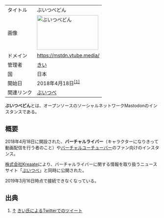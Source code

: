 <div>

|            |                                                                                                                                                                                                                                                                                                                                                                                                                                                                                                                                                                                                                                                                                              |
|------------|----------------------------------------------------------------------------------------------------------------------------------------------------------------------------------------------------------------------------------------------------------------------------------------------------------------------------------------------------------------------------------------------------------------------------------------------------------------------------------------------------------------------------------------------------------------------------------------------------------------------------------------------------------------------------------------------|
| タイトル   | ぶいつべどん                                                                                                                                                                                                                                                                                                                                                                                                                                                                                                                                                                                                                                                                                 |
| 画像       | [<img src="/images/thumb/c/c7/%E3%81%B6%E3%81%84%E3%81%A4%E3%81%B9%E3%81%A9%E3%82%93_fluffy.png/200px-%E3%81%B6%E3%81%84%E3%81%A4%E3%81%B9%E3%81%A9%E3%82%93_fluffy.png" srcset="/images/thumb/c/c7/%E3%81%B6%E3%81%84%E3%81%A4%E3%81%B9%E3%81%A9%E3%82%93_fluffy.png/300px-%E3%81%B6%E3%81%84%E3%81%A4%E3%81%B9%E3%81%A9%E3%82%93_fluffy.png 1.5x, /images/thumb/c/c7/%E3%81%B6%E3%81%84%E3%81%A4%E3%81%B9%E3%81%A9%E3%82%93_fluffy.png/400px-%E3%81%B6%E3%81%84%E3%81%A4%E3%81%B9%E3%81%A9%E3%82%93_fluffy.png 2x" width="200" height="113" alt="ぶいつべどん" />](/%E3%83%95%E3%82%A1%E3%82%A4%E3%83%AB:%E3%81%B6%E3%81%84%E3%81%A4%E3%81%B9%E3%81%A9%E3%82%93_fluffy.png "ぶいつべどん") |
| ドメイン   | <a href="https://mstdn.vtube.media/" rel="nofollow">https://mstdn.vtube.media/</a>                                                                                                                                                                                                                                                                                                                                                                                                                                                                                                                                                                                                           |
| 管理者     | <a href="https://twitter.com/kii_ringo" rel="nofollow">きい</a>                                                                                                                                                                                                                                                                                                                                                                                                                                                                                                                                                                                                                              |
| 国         | 日本                                                                                                                                                                                                                                                                                                                                                                                                                                                                                                                                                                                                                                                                                         |
| 開始日     | 2018年4月18日<sup>[\[1\]](#cite_note-1)</sup>                                                                                                                                                                                                                                                                                                                                                                                                                                                                                                                                                                                                                                                |
| 関連リンク | <a href="https://vtube,media" rel="nofollow">ぶいつべ</a>                                                                                                                                                                                                                                                                                                                                                                                                                                                                                                                                                                                                                                    |

**ぶいつべどん**とは、オープンソースのソーシャルネットワークMastodonのインスタンスである。

## 概要

2018年4月18日に開設された、**バーチャルライバー**（キャラクターになりきって動画配信を行う者のこと）や[バーチャルユーチューバー](https://ja.wikipedia.org/wiki/%E3%83%90%E3%83%BC%E3%83%81%E3%83%A3%E3%83%AB%E3%83%A6%E3%83%BC%E3%83%81%E3%83%A5%E3%83%BC%E3%83%90%E3%83%BC "w:バーチャルユーチューバー")のファン向けのインスタンス。

<a href="https://kreaate.com/#service" rel="nofollow">株式会社Kreaate</a>により、バーチャルライバーに関する情報を取り扱うニュースサイト「<a href="https://vtube,media" rel="nofollow">ぶいつべ</a>」と同時に公開された。

2019年3月16日時点で接続できなくなっている。

## 出典

<div>

1.  <span id="cite_note-1">[↑](#cite_ref-1) <a href="https://twitter.com/kii_ringo/status/986394035433758721" rel="nofollow">きい氏によるTwitterでのツイート</a></span>

</div>

</div>
